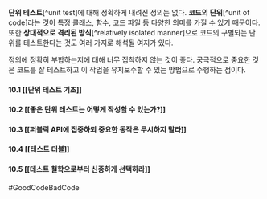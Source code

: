 **단위 테스트**[^unit test]에 대해 정확하게 내려진 정의는 없다. **코드의 단위**[^unit of code]라는 것이 특정 클래스, 함수, 코드 파일 등 다양한 의미를 가질 수 있기 때문이다. 또한 **상대적으로 격리된 방식**[^relatively isolated manner]으로 코드의 구별되는 단위를 테스트한다는 것도 여러 가지로 해석될 여지가 있다.

정의에 정확히 부합하는지에 대해 너무 집착하지 않는 것이 좋다. 궁극적으로 중요한 것은 코드를 잘 테스트하고 이 작업을 유지보수할 수 있는 방법으로 수행하는 점이다.
#### 10.1 [[단위 테스트 기초]]
#### 10.2 [[좋은 단위 테스트는 어떻게 작성할 수 있는가?]]
#### 10.3 [[퍼블릭 API에 집중하되 중요한 동작은 무시하지 말라]]
#### 10.4 [[테스트 더블]]
#### 10.5 [[테스트 철학으로부터 신중하게 선택하라]]

#GoodCodeBadCode 
